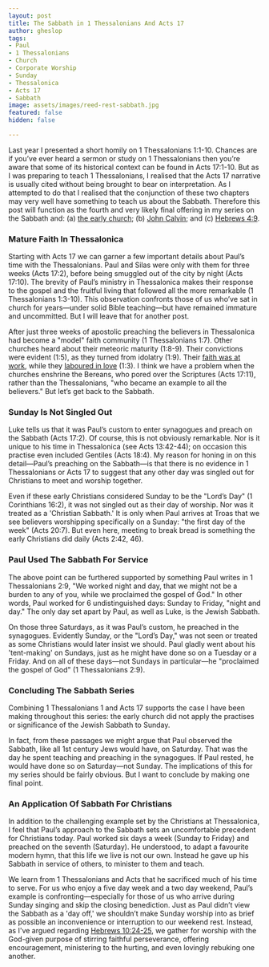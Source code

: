 ```yaml
---
layout: post
title: The Sabbath in 1 Thessalonians And Acts 17
author: gheslop
tags:
- Paul
- 1 Thessalonians
- Church
- Corporate Worship
- Sunday
- Thessalonica
- Acts 17
- Sabbath
image: assets/images/reed-rest-sabbath.jpg
featured: false
hidden: false

---
```

Last year I presented a short homily on 1 Thessalonians 1:1-10. Chances are if you’ve ever heard a sermon or study on 1 Thessalonians then you’re aware that some of its historical context can be found in Acts 17:1-10. But as I was preparing to teach 1 Thessalonians, I realised that the Acts 17 narrative is usually cited without being brought to bear on interpretation. As I attempted to do that I realised that the conjunction of these two chapters may very well have something to teach us about the Sabbath. Therefore this post will function as the fourth and very likely final offering in my series on the Sabbath and: (a) [the early church](https://rekindle.co.za/content/2021-02-04-sabbath "Sabbath In The New Testament"); (b) [John Calvin](https://rekindle.co.za/content/2021-02-10-calvin-sabbath "John Calvin On The Sabbath"); and (c) [Hebrews 4:9](https://rekindle.co.za/content/2021-02-23-sabbath-hebrews-4-9 "Sabbath Rest And Hebrews 4").

### Mature Faith In Thessalonica

Starting with Acts 17 we can garner a few important details about Paul’s time with the Thessalonians. Paul and Silas were only with them for three weeks (Acts 17:2), before being smuggled out of the city by night (Acts 17:10). The brevity of Paul’s ministry in Thessalonica makes their response to the gospel and the fruitful living that followed all the more remarkable (1 Thessalonians 1:3-10). This observation confronts those of us who’ve sat in church for years—under solid Bible teaching—but have remained immature and uncommitted. But I will leave that for another post.

After just three weeks of apostolic preaching the believers in Thessalonica had become a "model" faith community (1 Thessalonians 1:7). Other churches heard about their meteoric maturity (1:8-9). Their convictions were evident (1:5), as they turned from idolatry (1:9). Their [faith was at work](https://rekindle.co.za/content/2020-06-04-add-works-to-your-faith "Add Work To Faith"), while they [laboured in love](https://rekindle.co.za/content/2020-05-05-doodle-where-is-the-love "Love In The Local Church") (1:3). I think we have a problem when the churches enshrine the Bereans, who pored over the Scriptures (Acts 17:11), rather than the Thessalonians, "who became an example to all the believers." But let’s get back to the Sabbath.

### Sunday Is Not Singled Out

Luke tells us that it was Paul’s custom to enter synagogues and preach on the Sabbath (Acts 17:2). Of course, this is not obviously remarkable. Nor is it unique to his time in Thessalonica (see Acts 13:42-44); on occasion this practise even included Gentiles (Acts 18:4). My reason for honing in on this detail—Paul’s preaching on the Sabbath—is that there is no evidence in 1 Thessalonians or Acts 17 to suggest that any other day was singled out for Christians to meet and worship together.

Even if these early Christians considered Sunday to be the "Lord’s Day" (1 Corinthians 16:2), it was not singled out as their day of worship. Nor was it treated as a 'Christian Sabbath.' It is only when Paul arrives at Troas that we see believers worshipping specifically on a Sunday: "the first day of the week" (Acts 20:7). But even here, meeting to break bread is something the early Christians did daily (Acts 2:42, 46).

### Paul Used The Sabbath For Service

The above point can be furthered supported by something Paul writes in 1 Thessalonians 2:9, "We worked night and day, that we might not be a burden to any of you, while we proclaimed the gospel of God." In other words, Paul worked for 6 undistinguished days: Sunday to Friday, "night and day." The only day set apart by Paul, as well as Luke, is the Jewish Sabbath.

On those three Saturdays, as it was Paul’s custom, he preached in the synagogues. Evidently Sunday, or the "Lord’s Day," was not seen or treated as some Christians would later insist we should. Paul gladly went about his 'tent-making' on Sundays, just as he might have done so on a Tuesday or a Friday. And on all of these days—not Sundays in particular—he "proclaimed the gospel of God" (1 Thessalonians 2:9).

### Concluding The Sabbath Series

Combining 1 Thessalonians 1 and Acts 17 supports the case I have been making throughout this series: the early church did not apply the practises or significance of the Jewish Sabbath to Sunday.

In fact, from these passages we might argue that Paul observed the Sabbath, like all 1st century Jews would have, on Saturday. That was the day he spent teaching and preaching in the synagogues. If Paul rested, he would have done so on Saturday—not Sunday. The implications of this for my series should be fairly obvious. But I want to conclude by making one final point.

### An Application Of Sabbath For Christians

In addition to the challenging example set by the Christians at Thessalonica, I feel that Paul’s approach to the Sabbath sets an uncomfortable precedent for Christians today. Paul worked six days a week (Sunday to Friday) and preached on the seventh (Saturday). He understood, to adapt a favourite modern hymn, that this life we live is not our own. Instead he gave up his Sabbath in service of others, to minister to them and teach.

We learn from 1 Thessalonians and Acts that he sacrificed much of his time to serve. For us who enjoy a five day week and a two day weekend, Paul’s example is confronting—especially for those of us who arrive during Sunday singing and skip the closing benediction. Just as Paul didn’t view the Sabbath as a 'day off,' we shouldn’t make Sunday worship into as brief as possible an inconvenience or interruption to our weekend rest. Instead, as I've argued regarding [Hebrews 10:24-25](https://rekindle.co.za/content/why-bother-with-church/ "Why Bother With Church?"), we gather for worship with the God-given purpose of stirring faithful perseverance, offering encouragement, ministering to the hurting, and even lovingly rebuking one another.